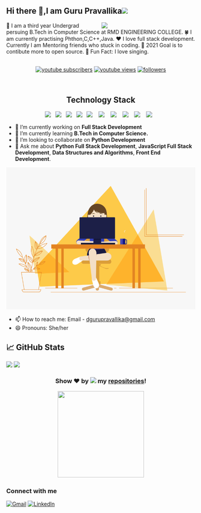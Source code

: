  <h2>Hi there 👋,I am Guru Pravallika<img src="https://media.giphy.com/media/ujrj9aoOdNvXO/giphy.gif" width="50"></h2>
 <img align='right' src="https://media.giphy.com/media/BferOKonYOspm28AiB/giphy.gif" width="250"> 
🏫 I am a third year Undergrad persuing B.Tech in Computer Science at RMD ENGINEERING COLLEGE.
🍀 I am currently practising Phthon,C,C++,Java.
❤ I love full stack development. Currently I am Mentoring friends who stuck in coding.
🎯 2021 Goal is to contibute more to open source.
🎈 Fun Fact: I love singing.
<br>
<br>

<p align="center">
  <a href="https://youtube.com/channel/UCBuD2bKZTa-y1icGyVizXnQ?sub_confirmation=1">
    <img alt="youtube subscribers" title="Subscribe to my YouTube channel" src="https://custom-icon-badges.herokuapp.com/youtube/channel/subscribers/UCBuD2bKZTa-y1icGyVizXnQ?color=%23E05D44&label=SUBSCRIBE&logo=video&logoColor=white&style=for-the-badge&labelColor=CE4630"/></a> 
  <a href="https://youtube.com/channel/UCBuD2bKZTa-y1icGyVizXnQ?sub_confirmation=1">
    <img alt="youtube views" title="YouTube views" src="https://custom-icon-badges.herokuapp.com/youtube/channel/views/UCBuD2bKZTa-y1icGyVizXnQ?color=%23E1AD0E&logo=video&logoColor=white&style=for-the-badge&labelColor=C79600"/></a> 
  <a href="https://youtube.com/channel/UCBuD2bKZTa-y1icGyVizXnQ?sub_confirmation=1">
    <img alt="followers" title="Follow me on Github" src="https://custom-icon-badges.herokuapp.com/github/followers/Pravalli21?color=236ad3&labelColor=1155ba&style=for-the-badge&logo=person-add&label=Follow&logoColor=white"/></a>
</p>

<br>

<h2 align="center">Technology Stack</h2>
<p align="center">
  <img src="https://img.shields.io/badge/python%20-%231572B6.svg?&style=for-the-badge&logo=python&logoColor=yellow" />&nbsp;&nbsp;
  <img src="https://img.shields.io/badge/C%20-%231572B6.svg?&style=for-the-badge&logo=C&logoColor=white" />&nbsp;&nbsp; 
  <img src="https://img.shields.io/badge/C++%20-%231572B6.svg?&style=for-the-badge&logo=C++&logoColor=white" />&nbsp;&nbsp;
  <img src="https://img.shields.io/badge/Java%20-%231572B6.svg?&style=for-the-badge&logo=Java&logoColor=white" />&nbsp;&nbsp;
   <img src="https://img.shields.io/badge/Html%20-%2300D9FF.svg?&style=for-the-badge&logo=html&logoColor=white" />&nbsp;&nbsp;&nbsp;
  <img src="https://img.shields.io/badge/Css%20-%2300D9FF.svg?&style=for-the-badge&logo=css&logoColor=white" />&nbsp;&nbsp;&nbsp;
  <img src="https://img.shields.io/badge/Javascript%20-%2300D9FF.svg?&style=for-the-badge&logo=javascript&logoColor=orange" />&nbsp;&nbsp;&nbsp;
  <img src="https://img.shields.io/badge/Php%20-%2343853D.svg?&style=for-the-badge&logo=php&logoColor=white" />&nbsp;&nbsp;&nbsp;
  <img src="https://img.shields.io/badge/Mysql%20-%2343853D.svg?&style=for-the-badge&logo=mysql&logoColor=white" />&nbsp;&nbsp;&nbsp;
  <img src="https://img.shields.io/badge/React%20-%2343853D.svg?&style=for-the-badge&logo=react&logoColor=white" />&nbsp;&nbsp;&nbsp;
  
</p>


- 🔭 I’m currently working on **Full Stack Development**
- 🌱 I’m currently learning **B.Tech in Computer Science.**
- 👯 I’m looking to collaborate on **Python Development**
- 💬 Ask me about **Python Full Stack Development**, **JavaScript Full Stack Development**, **Data Structures and Algorithms**, **Front End Development**.

<p align="center"> <img src="https://github.com/khushbooshakya/khushbooshakya/blob/main/code.gif?" alt="codegif" /> </p>


- 📫 How to reach me: Email - dgurupravallika@gmail.com 
- 😄 Pronouns: She/her

## &#x1f4c8; GitHub Stats
![](https://komarev.com/ghpvc/?username=Pravalli21)
<img  src="https://github-readme-stats.vercel.app/api?username=Pravalli21&show_icons=true&hide_border=true&theme=highcontrast" width="48%" >

<div align="center">
 
### Show ❤️ by  <img src="https://media.giphy.com/media/ObNTw8Uzwy6KQ/giphy.gif" width="26px"> my [repositories](https://github.com/Pravalli21?tab=repositories)!
<p align="Center" ><img src="https://camo.githubusercontent.com/3b7c592ede97b6138ffd4b1cc1541c2f3b11fd39/687474703a2f2f33312e6d656469612e74756d626c722e636f6d2f31376665613932306666333665663466356238373764353231366137616164392f74756d626c725f6d6f39786a65387a5a34317163626975666f315f313238302e676966" height="230px" width ="230px"></p>

</div>

### Connect with me
<a href="mailto:dgurupravallika@gmail.com"><img alt="Gmail" src="https://img.shields.io/badge/Gmail-D14836?style=for-the-badge&logo=gmail&logoColor=white" /></a>
<a href="https://linkedin.com/in/gurupravallikaofficial"><img alt="LinkedIn" src="https://img.shields.io/badge/linkedin%20-%230077B5.svg?&style=for-the-badge&logo=linkedin&logoColor=white"/></a>


                                               
